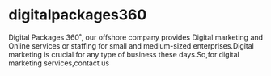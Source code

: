 # digitalpackages360
 Digital Packages 360˚, our offshore company provides Digital marketing and Online services or staffing for small and medium-sized enterprises.Digital marketing is crucial for any type of business these days.So,for digital marketing services,contact us 
